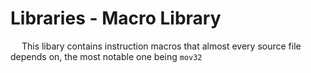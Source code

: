 # Libraries - Macro Library
&emsp; This libary contains instruction macros that almost every source file depends on, the most notable one being <code>mov32</code>